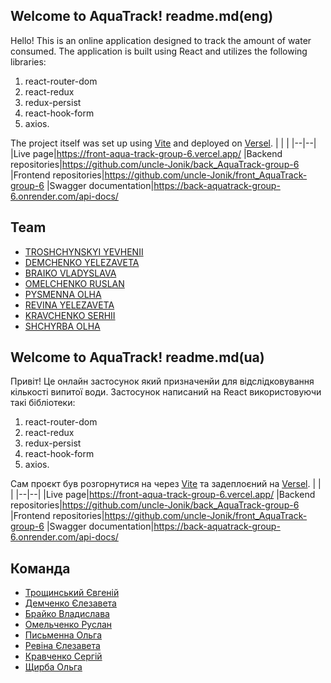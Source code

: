 ## Welcome to AquaTrack! readme.md(eng)

Hello! This is an online application designed to track the amount of water consumed.
The application is built using React and utilizes the following libraries:
 1. react-router-dom
 2. react-redux
 3. redux-persist
 4. react-hook-form
 5. axios.

The project itself was set up using [Vite](https://vitejs.dev/) and deployed on [Versel](https://vercel.com/).
|  |  |
|--|--|
|Live page|https://front-aqua-track-group-6.vercel.app/
|Backend repositories|https://github.com/uncle-Jonik/back_AquaTrack-group-6
|Frontend repositories|https://github.com/uncle-Jonik/front_AquaTrack-group-6
|Swagger documentation|https://back-aquatrack-group-6.onrender.com/api-docs/
## Team 
 - [TROSHCHYNSKYI YEVHENII](https://github.com/uncle-Jonik)
 - [DEMCHENKO YELEZAVETA](https://github.com/yd1224)
 - [BRAIKO VLADYSLAVA](https://github.com/vl-brrr)
 - [OMELCHENKO RUSLAN](https://github.com/INRGI)
 - [PYSMENNA OLHA](https://github.com/Olha-PSM)
 - [REVINA YELEZAVETA](https://github.com/Elizaveta139)
 - [KRAVCHENKO SERHII](https://github.com/Serhii2009)
 - [SHCHYRBA OLHA](https://github.com/Olguca2020)


## Welcome to AquaTrack! readme.md(ua)

Привіт! Це онлайн застосунок який призначенйи для відслідковування кількості випитої води.
Застосунок написаний на React використовуючи такі бібліотеки: 

 1. react-router-dom
 2. react-redux
 3. redux-persist
 4. react-hook-form
 5. axios.

Сам проєкт був розгорнутися на через [Vite](https://vitejs.dev/) та задеплоєний на [Versel](https://vercel.com/).
|  |  |
|--|--|
|Live page|https://front-aqua-track-group-6.vercel.app/
|Backend repositories|https://github.com/uncle-Jonik/back_AquaTrack-group-6
|Frontend repositories|https://github.com/uncle-Jonik/front_AquaTrack-group-6
|Swagger documentation|https://back-aquatrack-group-6.onrender.com/api-docs/
## Команда 
 - [Трощинський Євгеній](https://github.com/uncle-Jonik)
 - [Демченко Єлезавета](https://github.com/yd1224)
 - [Брайко Владислава](https://github.com/vl-brrr)
 - [Омельченко Руслан](https://github.com/INRGI)
 - [Письменна Ольга](https://github.com/Olha-PSM)
 - [Ревіна Єлезавета](https://github.com/Elizaveta139)
 - [Кравченко Сергій](https://github.com/Serhii2009)
 - [Щирба Ольга](https://github.com/Olguca2020)
